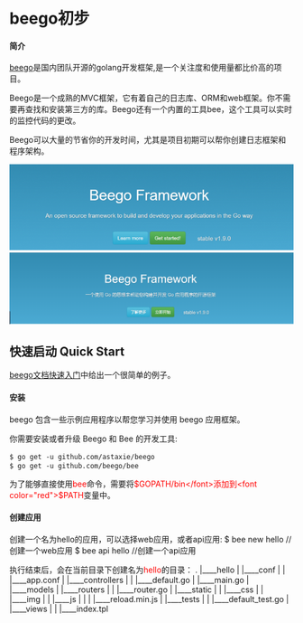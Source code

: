 # beego初步

#### 简介
[beego](https://beego.me/)是国内团队开源的golang开发框架,是一个关注度和使用量都比价高的项目。

Beego是一个成熟的MVC框架，它有着自己的日志库、ORM和web框架。你不需要再查找和安装第三方的库。Beego还有一个内置的工具bee，这个工具可以实时的监控代码的更改。

Beego可以大量的节省你的开发时间，尤其是项目初期可以帮你创建日志框架和程序架构。

![beego](./Golang-Framework-Beego.png)
![beego](./Golang-Framework-Beego-zh.png)

## 快速启动 Quick Start

[beego文档快速入门](https://beego.me/quickstart)中给出一个很简单的例子。

#### 安装

beego 包含一些示例应用程序以帮您学习并使用 beego 应用框架。

你需要安装或者升级 Beego 和 Bee 的开发工具:

	$ go get -u github.com/astaxie/beego
	$ go get -u github.com/beego/bee

为了能够直接使用<font color="red">bee</font>命令，需要将<font color="red">$GOPATH/bin</font>添加到<font color="red">$PATH</font>变量中。

#### 创建应用
创建一个名为hello的应用，可以选择web应用，或者api应用:
	$ bee new hello     //创建一个web应用
	$ bee api hello     //创建一个api应用

执行结束后，会在当前目录下创建名为<font color="red">hello</font>的目录：
		.
		|____hello
		| |____conf
		| | |____app.conf
		| |____controllers
		| | |____default.go
		| |____main.go
		| |____models
		| |____routers
		| | |____router.go
		| |____static
		| | |____css
		| | |____img
		| | |____js
		| | | |____reload.min.js
		| |____tests
		| | |____default_test.go
		| |____views
		| | |____index.tpl
